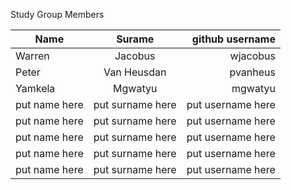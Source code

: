 Study Group Members

| Name          | Surame        | github username  |
| ------------- |:-------------:| ------:|
| Warren      | Jacobus | wjacobus  |
| Peter      | Van Heusdan      |   pvanheus  |
| Yamkela | Mgwatyu      | mgwatyu     |
| put name here | put surname here      | put username here     |
| put name here | put surname here      | put username here     |
| put name here | put surname here      | put username here     |
| put name here | put surname here      | put username here     |
| put name here | put surname here      | put username here     |
